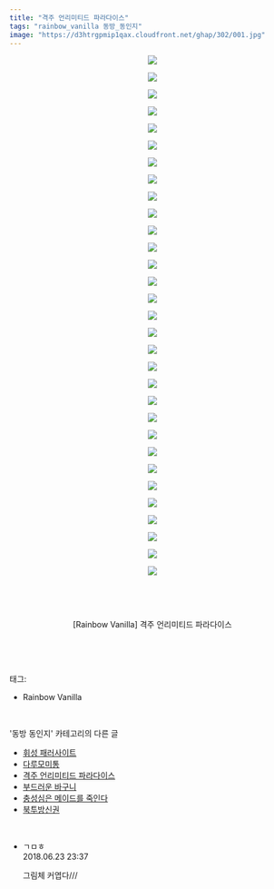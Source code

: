 ```yaml
---
title: "격주 언리미티드 파라다이스"
tags: "rainbow_vanilla 동방_동인지"
image: "https://d3htrgpmip1qax.cloudfront.net/ghap/302/001.jpg"
---
```

<div class="article">
<p style="text-align: center; clear: none; float: none;"><img src="{{ site.imgserver5 }}/ghap/302/001.jpg"/></p>
<p style="text-align: center; clear: none; float: none;"><img src="{{ site.imgserver5 }}/ghap/302/002.jpg"/></p>
<p style="text-align: center; clear: none; float: none;"><img src="{{ site.imgserver5 }}/ghap/302/003.jpg"/></p>
<p style="text-align: center; clear: none; float: none;"><img src="{{ site.imgserver5 }}/ghap/302/004.jpg"/></p>
<p style="text-align: center; clear: none; float: none;"><img src="{{ site.imgserver5 }}/ghap/302/005.jpg"/></p>
<p style="text-align: center; clear: none; float: none;"><img src="{{ site.imgserver5 }}/ghap/302/006.jpg"/></p>
<p style="text-align: center; clear: none; float: none;"><img src="{{ site.imgserver5 }}/ghap/302/007.jpg"/></p>
<p style="text-align: center; clear: none; float: none;"><img src="{{ site.imgserver5 }}/ghap/302/008.jpg"/></p>
<p style="text-align: center; clear: none; float: none;"><img src="{{ site.imgserver5 }}/ghap/302/009.jpg"/></p>
<p style="text-align: center; clear: none; float: none;"><img src="{{ site.imgserver5 }}/ghap/302/010.jpg"/></p>
<p style="text-align: center; clear: none; float: none;"><img src="{{ site.imgserver5 }}/ghap/302/011.jpg"/></p>
<p style="text-align: center; clear: none; float: none;"><img src="{{ site.imgserver5 }}/ghap/302/012.jpg"/></p>
<p style="text-align: center; clear: none; float: none;"><img src="{{ site.imgserver5 }}/ghap/302/013.jpg"/></p>
<p style="text-align: center; clear: none; float: none;"><img src="{{ site.imgserver5 }}/ghap/302/014.jpg"/></p>
<p style="text-align: center; clear: none; float: none;"><img src="{{ site.imgserver5 }}/ghap/302/015.jpg"/></p>
<p style="text-align: center; clear: none; float: none;"><img src="{{ site.imgserver5 }}/ghap/302/016.jpg"/></p>
<p style="text-align: center; clear: none; float: none;"><img src="{{ site.imgserver5 }}/ghap/302/017.jpg"/></p>
<p style="text-align: center; clear: none; float: none;"><img src="{{ site.imgserver5 }}/ghap/302/018.jpg"/></p>
<p style="text-align: center; clear: none; float: none;"><img src="{{ site.imgserver5 }}/ghap/302/019.jpg"/></p>
<p style="text-align: center; clear: none; float: none;"><img src="{{ site.imgserver5 }}/ghap/302/020.jpg"/></p>
<p style="text-align: center; clear: none; float: none;"><img src="{{ site.imgserver5 }}/ghap/302/021.jpg"/></p>
<p style="text-align: center; clear: none; float: none;"><img src="{{ site.imgserver5 }}/ghap/302/022.jpg"/></p>
<p style="text-align: center; clear: none; float: none;"><img src="{{ site.imgserver5 }}/ghap/302/023.jpg"/></p>
<p style="text-align: center; clear: none; float: none;"><img src="{{ site.imgserver5 }}/ghap/302/024.jpg"/></p>
<p style="text-align: center; clear: none; float: none;"><img src="{{ site.imgserver5 }}/ghap/302/025.jpg"/></p>
<p style="text-align: center; clear: none; float: none;"><img src="{{ site.imgserver5 }}/ghap/302/026.jpg"/></p>
<p style="text-align: center; clear: none; float: none;"><img src="{{ site.imgserver5 }}/ghap/302/027.jpg"/></p>
<p style="text-align: center; clear: none; float: none;"><img src="{{ site.imgserver5 }}/ghap/302/028.jpg"/></p>
<p style="text-align: center; clear: none; float: none;"><img src="{{ site.imgserver5 }}/ghap/302/029.jpg"/></p>
<p style="text-align: center; clear: none; float: none;"><img src="{{ site.imgserver5 }}/ghap/302/030.jpg"/></p>
<p style="text-align: center; clear: none; float: none;"><img src="{{ site.imgserver5 }}/ghap/302/031.jpg"/></p>
<p style="text-align: center; clear: none; float: none;"><br/></p>
<p style="text-align: center; clear: none; float: none;"><br/></p>
<p style="text-align: center; clear: none; float: none;">[Rainbow Vanilla] 격주 언리미티드 파라다이스</p>
<p><br/></p>
</div><br/>
<div class="tagTrail">
<p>태그: </p>
<ul>
<li>Rainbow Vanilla</li>
</ul>
</div><br/>
<div class="another">
<p>'동방 동인지' 카테고리의 다른 글</p>
<ul>
<li><a href="/ghap_307">휘성 패러사이트</a></li>
<li><a href="/ghap_306">다루모미통</a></li>
<li><a href="/ghap_302">격주 언리미티드 파라다이스</a></li>
<li><a href="/ghap_301">부드러운 바구니</a></li>
<li><a href="/ghap_300">충성심은 메이드를 죽인다</a></li>
<li><a href="/ghap_299">북투방신권</a></li>
</ul>
</div><br/>
<div class="cb_module cb_fluid">
<div class="cb_wrt cb_profile">
<div class="comment">
<ul>
<li class="cb_thumb_off" id="comment15275915">
<div class="cb_comment_area">
<div class="cb_info_area">
<div class="cb_section">
<span class="cb_nick_name">ㄱㅁㅎ</span>
</div>
<div class="cb_section">
<span class="cb_date">2018.06.23 23:37 </span>
</div>
</div>
<div class="cb_dsc_comment">
<p class="cb_dsc">
											그림체 커엽다///
										</p>
</div>
</div></li>
</ul>
</div>
</div><!-- commentList close -->
</div><br/>
